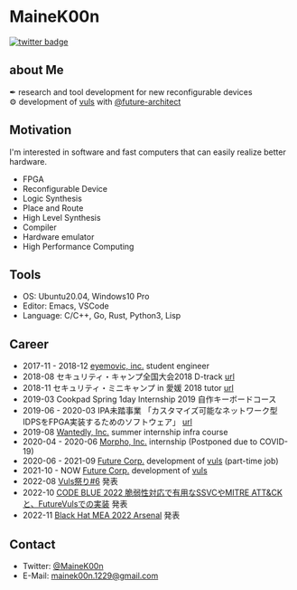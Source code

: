 # MaineK00n

[![twitter badge](https://img.shields.io/badge/twitter-@MaineK00n-blue?style=flat-square&logo=twitter)](https://twitter.com/MaineK00n)

## about Me
✒ research and tool development for new reconfigurable devices  
⚙ development of [vuls](https://github.com/future-architect/vuls) with [@future-architect](https://github.com/future-architect)

## Motivation
I'm interested in software and fast computers that can easily realize better hardware.

- FPGA
- Reconfigurable Device
- Logic Synthesis
- Place and Route
- High Level Synthesis
- Compiler
- Hardware emulator
- High Performance Computing

## Tools
- OS: Ubuntu20.04, Windows10 Pro
- Editor: Emacs, VSCode
- Language: C/C++, Go, Rust, Python3, Lisp

## Career
- 2017-11 - 2018-12 [eyemovic, inc.](https://www.eyemovic.com/) student engineer
- 2018-08 セキュリティ・キャンプ全国大会2018 D-track [url](https://www.ipa.go.jp/jinzai/camp/2018/zenkoku2018_index.html)
- 2018-11 セキュリティ・ミニキャンプ in 愛媛 2018 tutor [url](https://www.security-camp.or.jp/minicamp/ehime2018.html)
- 2019-03 Cookpad Spring 1day Internship 2019 自作キーボードコース
- 2019-06 - 2020-03 IPA未踏事業 「カスタマイズ可能なネットワーク型IDPSをFPGA実装するためのソフトウェア」 [url](https://www.ipa.go.jp/jinzai/mitou/2019/gaiyou_tn-4.html)
- 2019-08 [Wantedly, Inc.](https://wantedlyinc.com/) summer internship infra course
- 2020-04 - 2020-06 [Morpho, Inc.](https://www.morphoinc.com/) internship (Postponed due to COVID-19)
- 2020-06 - 2021-09 [Future Corp.](https://www.future.co.jp/) development of [vuls](https://github.com/future-architect/vuls) (part-time job)
- 2021-10 - NOW [Future Corp.](https://www.future.co.jp/) development of [vuls](https://github.com/future-architect/vuls)
- 2022-08 [Vuls祭り#6](https://vuls-jp.connpass.com/event/253558/) 発表
- 2022-10 [CODE BLUE 2022 脆弱性対応で有用なSSVCやMITRE ATT&CKと、FutureVulsでの実装](https://codeblue.jp/2022/) 発表
- 2022-11 [Black Hat MEA 2022 Arsenal](https://blackhatmea.com/speaker/norihiro-nakaoka) 発表

## Contact
- Twitter: [@MaineK00n](https://twitter.com/MaineK00n)
- E-Mail: mainek00n.1229@gmail.com
